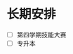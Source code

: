 # 长期安排

- [ ] 第四学期技能大赛
- [ ] 专升本 

<!--stackedit_data:
eyJoaXN0b3J5IjpbLTUwNDcyMTg4MSwtMTczNTkyMjQ2NF19
-->